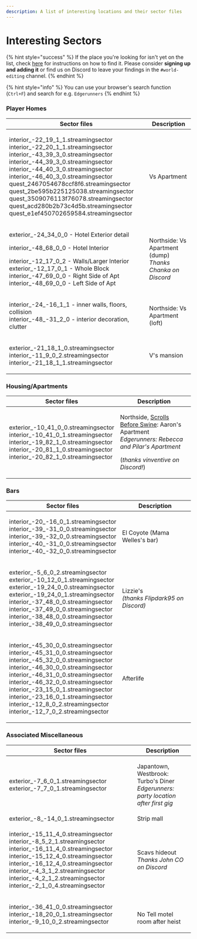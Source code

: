 ```yaml
---
description: A list of interesting locations and their sector files
---
```


# Interesting Sectors

{% hint style="success" %}
If the place you're looking for isn't yet on the list, check [here](finding-a-specific-sector.md) for instructions on how to find it. Please consider **signing up and adding it** or find us on Discord to leave your findings in the `#world-editing` channel.
{% endhint %}

{% hint style="info" %}
You can use your browser's search function (`Ctrl+F`) and search for e.g. `Edgerunners`
{% endhint %}

### Player Homes

| Sector files                                                                                                                                                                                                                                                                                                                                                                                                                                                                  | Description                                                                |
| ----------------------------------------------------------------------------------------------------------------------------------------------------------------------------------------------------------------------------------------------------------------------------------------------------------------------------------------------------------------------------------------------------------------------------------------------------------------------------- | -------------------------------------------------------------------------- |
| <p>interior_-22_19_1_1.streamingsector <br>interior_-22_20_1_1.streamingsector <br>interior_-43_39_3_0.streamingsector <br>interior_-44_39_3_0.streamingsector <br>interior_-44_40_3_0.streamingsector <br>interior_-46_40_3_0.streamingsector <br>quest_2467054678ccf8f6.streamingsector <br>quest_2be595b225125038.streamingsector <br>quest_3509076113f76078.streamingsector <br>quest_acd280b2b73c4d5b.streamingsector <br>quest_e1ef450702659584.streamingsector<br></p> | Vs Apartment                                                               |
| <p>exterior_-24_34_0_0 - Hotel Exterior detail</p><p>interior_-48_68_0_0 - Hotel Interior</p><p>interior_-12_17_0_2 - Walls/Larger Interior exterior_-12_17_0_1 - Whole Block <br>interior_-47_69_0_0 - Right Side of Apt <br>interior_-48_69_0_0 - Left Side of Apt</p>                                                                                                                                                                                                      | <p>Northside: Vs Apartment (dump)<br><em>Thanks Chanka on Discord</em></p> |
| <p>interior_-24_-16_1_1 - inner walls, floors, collision<br>interior_-48_-31_2_0 - interior decoration, clutter<br></p>                                                                                                                                                                                                                                                                                                                                                       | Northside: Vs Apartment (loft)                                             |
| <p>exterior_-21_18_1_0.streamingsector <br>interior_-11_9_0_2.streamingsector <br>interior_-21_18_1_1.streamingsector</p>                                                                                                                                                                                                                                                                                                                                                     | V's mansion                                                                |

### Housing/Apartments

| Sector files                                                                                                                                                                                               | Description                                                                                                                                                                                                                               |
| ---------------------------------------------------------------------------------------------------------------------------------------------------------------------------------------------------------- | ----------------------------------------------------------------------------------------------------------------------------------------------------------------------------------------------------------------------------------------- |
| <p>exterior_-10_41_0_0.streamingsector <br>interior_-10_41_0_1.streamingsector <br>interior_-19_82_1_0.streamingsector <br>interior_-20_81_1_0.streamingsector <br>interior_-20_82_1_0.streamingsector</p> | <p>Northside, <a href="https://cyberpunk.fandom.com/wiki/Gig:_Scrolls_before_Swine">Scrolls Before Swine</a>: Aaron's Apartment<br><em>Edgerunners: Rebecca and Pilar's Apartment</em></p><p>(<em>thanks vinventive on Discord!</em>)</p> |

### Bars

| Sector files                                                                                                                                                                                                                                                                                                                                                                                                | Description                                                |
| ----------------------------------------------------------------------------------------------------------------------------------------------------------------------------------------------------------------------------------------------------------------------------------------------------------------------------------------------------------------------------------------------------------- | ---------------------------------------------------------- |
| <p>interior_-20_-16_0_1.streamingsector <br>interior_-39_-31_0_0.streamingsector <br>interior_-39_-32_0_0.streamingsector <br>interior_-40_-31_0_0.streamingsector <br>interior_-40_-32_0_0.streamingsector</p>                                                                                                                                                                                             | El Coyote (Mama Welles's bar)                              |
| <p>exterior_-5_6_0_2.streamingsector <br>exterior_-10_12_0_1.streamingsector <br>exterior_-19_24_0_0.streamingsector <br>exterior_-19_24_0_1.streamingsector <br>interior_-37_48_0_0.streamingsector <br>interior_-37_49_0_0.streamingsector <br>interior_-38_48_0_0.streamingsector <br>interior_-38_49_0_0.streamingsector</p>                                                                            | <p>Lizzie's<br><em>(thanks Flipdark95 on Discord)</em></p> |
| <p>interior_-45_30_0_0.streamingsector <br>interior_-45_31_0_0.streamingsector<br>interior_-45_32_0_0.streamingsector <br>interior_-46_30_0_0.streamingsector<br>interior_-46_31_0_0.streamingsector<br>interior_-46_32_0_0.streamingsector<br>interior_-23_15_0_1.streamingsector <br>interior_-23_16_0_1.streamingsector<br>interior_-12_8_0_2.streamingsector <br>interior_-12_7_0_2.streamingsector</p> | Afterlife                                                  |

### Associated Miscellaneous

| Sector files                                                                                                                                                                                                                                                                                                          | Description                                                                                         |
| --------------------------------------------------------------------------------------------------------------------------------------------------------------------------------------------------------------------------------------------------------------------------------------------------------------------- | --------------------------------------------------------------------------------------------------- |
| <p>exterior_-7_6_0_1.streamingsector <br>exterior_-7_7_0_1.streamingsector</p>                                                                                                                                                                                                                                        | <p>Japantown, Westbrook:  Turbo's Diner<br><em>Edgerunners: party location after first gig</em></p> |
| exterior\_-8\_-14\_0\_1.streamingsector                                                                                                                                                                                                                                                                               | Strip mall                                                                                          |
| <p>interior_-15_11_4_0.streamingsector interior_-8_5_2_1.streamingsector <br>interior_-16_11_4_0.streamingsector<br>interior_-15_12_4_0.streamingsector <br>interior_-16_12_4_0.streamingsector <br>interior_-4_3_1_2.streamingsector <br>interior_-4_2_1_2.streamingsector <br>interior_-2_1_0_4.streamingsector</p> | <p>Scavs hideout<br><em>Thanks John CO on Discord</em></p>                                          |
| <p>interior_-36_41_0_0.streamingsector<br>interior_-18_20_0_1.streamingsector<br>interior_-9_10_0_2.streamingsector</p>                                                                                                                                                                                               | <p><br>No Tell motel room after heist </p>                                                          |
